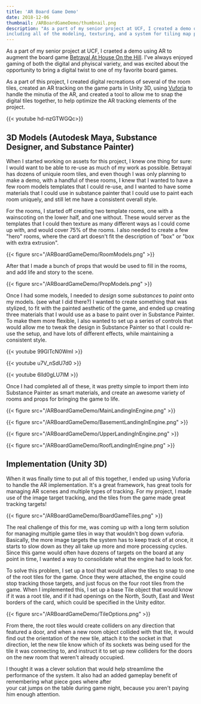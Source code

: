 ```yaml
---
title: 'AR Board Game Demo'
date: 2018-12-06
thumbnail: /ARBoardGameDemo/thumbnail.png
description: "As a part of my senior project at UCF, I created a demo of an AR board game, 
including all of the modeling, texturing, and a system for tiling map parts."
---
```



As a part of my senior project at UCF, I craeted a demo using AR to augment the board 
game [Betrayal At House On the Hill](https://www.avalonhill.com/en-us/product/avalon-hill-betrayal-at-house-on-the-hill-second-edition-cooperative-board-game-for-ages-12-and-up-for-3-6-players:8450F69A-05BE-4BB2-8146-EBCE86E4C868).
I've always enjoyed gaming of both the digital and phyiscal variety, and was excited 
about the opportunity to bring a digital twist to one of my favorite board games. 

As a part of this project, I created digital recreations of several of the room tiles, 
created an AR tracking on the game parts in Unity 3D, using [Vuforia](https://www.ptc.com/en/products/vuforia)
 to handle the minutia of the AR, and created a tool to allow me to snap the digital 
 tiles together, to help optimize the AR tracking elements of the project. 

{{< youtube hd-nzGTWGQc>}}


## 3D Models (Autodesk Maya, Substance Designer, and Substance Painter)

When I started working on assets for this project, I knew one thing for sure: I would 
want to be able to re-use as much of my work as possible. Betrayal has dozens of uniquie 
room tiles, and even though I was only planning to make a demo, with a handful of these 
rooms, I knew that I wanted to have a few room models templates that I could re-use, and 
I wanted to have some materials that I could use in substance painter that I could use 
to paint each room uniquely, and still let me have a consistent overall style. 

For the rooms, I started off creating two template rooms, one with a wainscoting on the 
lower half, and one without. These would server as the templates that I could then 
texture as many different ways as I could come up with, and would cover 75% of the rooms. 
I also needed to create a few "hero" rooms, where the card art doesn't fit the 
description of "box" or "box with extra extrusion". 

{{< figure src="/ARBoardGameDemo/RoomModels.png" >}}

After that I made a bunch of props that would be used to fill in the rooms, and add life 
and story to the scene. 

{{< figure src="/ARBoardGameDemo/PropModels.png" >}}


Once I had some models, I needed to *design* some *substances* to *paint* onto my models. 
(see what I did there?) I wanted to create something that was stylized, to fit with the 
painted aesthetic of the game, and ended up creating three materials that I would use as 
a base to paint over in Substance Painter. To make them more flexible, I also wanted to 
set up a series of controls that would allow me to tweak the design in Substance Painter 
so that I could re-use the setup, and have lots of different effects, while maintaining 
a consistent style. 

{{< youtube 99GlTcN0WmI >}}

{{< youtube u7V_nSdU7d0 >}}

{{< youtube 6lId0gLU7lM >}}

Once I had completed all of these, it was pretty simple to import them into Substance 
Painter as smart materials, and create an awesome variety of rooms and props for 
bringing the game to life. 

{{< figure src="/ARBoardGameDemo/MainLandingInEngine.png" >}}

{{< figure src="/ARBoardGameDemo/BasementLandingInEngine.png" >}}

{{< figure src="/ARBoardGameDemo/UpperLandingInEngine.png" >}}

{{< figure src="/ARBoardGameDemo/RoofLandingInEngine.png" >}}


## Implementation (Unity 3D)

When it was finally time to put all of this together, I ended up using Vuforia to handle 
the AR implementation. It's a great framework, has great tools for managing AR scenes 
and multiple types of tracking. For my project, I made use of the image target tracking, 
and the tiles from the game made great tracking targets!

{{< figure src="/ARBoardGameDemo/BoardGameTiles.png" >}}

The real challenge of this for me, was coming up with a long term solution for managing 
multiple game tiles in way that wouldn't bog down vuforia. Basically, the more image 
targets the system has to keep track of at once, it starts to slow down as they all take 
up more and more processing cycles. Since this game would often have dozens of targets 
on the board at any point in time, I wanted a way to consolidate what the engine had to 
look for.

To solve this problem, I set up a tool that would allow the tiles to snap to one of the 
root tiles for the game. Once they were attached, the engine could stop tracking those 
targets, and just focus on the four root tiles from the game. When I implemented this, 
I set up a base Tile object that would know if it was a root tile, and if it had 
openings on the North, South, East and West borders of the card, which could be 
specified in the Unity editor. 

{{< figure src="/ARBoardGameDemo/TileOptions.png" >}}

From there, the root tiles would create colliders on any direction that featured a door, 
and when a new room object collided with that tile, it would find out the orientation of 
the new tile, attach it to the socket in that direction, let the new tile know which of 
its sockets was being used for the tile it was connecting to, and instruct it to set up 
new colliders for the doors on the new room that weren't already occupied. 

I thought it was a clever solution that would help streamlime the performance of the 
system. It also had an added gameplay benefit of remembering what piece goes where after  
your cat jumps on the table during game night, because you aren't paying him enough 
attention.